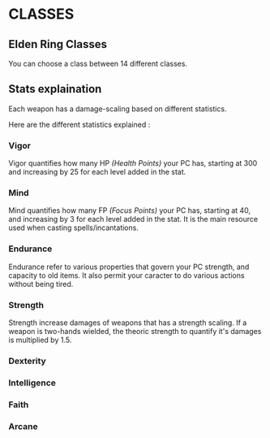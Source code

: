 # CLASSES
## Elden Ring Classes
You can choose a class between 14 different classes.
## Stats explaination
Each weapon has a damage-scaling based on different statistics.

Here are the different statistics explained :
### Vigor
Vigor quantifies how many HP *(Health Points)* your PC has, starting at 300 and increasing by 25 for each level added in the stat.
### Mind
Mind quantifies how many FP *(Focus Points)* your PC has, starting at 40, and increasing by 3 for each level added in the stat. It is the main resource used when casting spells/incantations.
### Endurance
Endurance refer to various properties that govern your PC strength, and capacity to old items. It also permit your caracter to do various actions without being tired.
### Strength
Strength increase damages of weapons that has a strength scaling. If a weapon is two-hands wielded, the theoric strength to quantify it's damages is multiplied by 1.5.
### Dexterity
### Intelligence
### Faith
### Arcane
